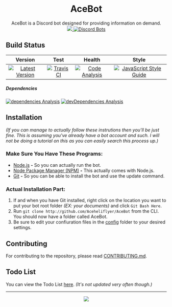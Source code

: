 <div align="center">
<h1 align="center"><strong>AceBot</strong></h1>
  AceBot is a Discord bot designed for providing information on demand.<br />
  <a href="http://discord.gg/UwvMSAa" title="Discord Guild">
    <img src="http://discordapp.com/api/guilds/278946297736724501/embed.png?style=shield">
  </a>
  <a href="http://discordbots.org/bot/253254587341996032">
    <img src="http://discordbots.org/api/widget/servers/253254587341996032.svg" alt="Discord Bots" />
  </a>
</div>

## Build Status
|                                                                                            Version                                                                                            |                                                                     Test                                                                     |                                                                                  Health                                                                                 |                                                                              Style                                                                             |
|:---------------------------------------------------------------------------------------------------------------------------------------------------------------------------------------------:|:--------------------------------------------------------------------------------------------------------------------------------------------:|:-----------------------------------------------------------------------------------------------------------------------------------------------------------------------:|:--------------------------------------------------------------------------------------------------------------------------------------------------------------:|
| [![Latest Version](http://img.shields.io/github/package-json/v/Aceheliflyer/AceBot.svg?colorB=green&style=flat-square)](http://github.com/Aceheliflyer/AceBot/commit/master "Latest Version") | [![Travis CI](http://img.shields.io/travis/Aceheliflyer/AceBot.svg?style=flat-square)](http://travis-ci.org/Aceheliflyer/AceBot "Travis CI") | [![Code Analysis](http://img.shields.io/bithound/code/github/Aceheliflyer/AceBot.svg?style=flat-square)](http://bithound.io/github/Aceheliflyer/AceBot "Code Analysis") | [![JavaScript Style Guide](http://img.shields.io/badge/code_style-standard-brightgreen.svg?style=flat-square)](htts://standardjs.com "JavaScript Style Guide") |
##### Dependencies
[![dependencies Analysis](http://img.shields.io/david/Aceheliflyer/AceBot.svg?style=flat-square)](http://david-dm.org/Aceheliflyer/AceBot "dependencies Analysis")
[![devDependencies Analysis](http://img.shields.io/david/dev/Aceheliflyer/AceBot.svg?style=flat-square)](http://david-dm.org/Aceheliflyer/AceBot?type=dev "devDependencies Analysis")

## Installation

_(If you can manage to actually follow these instrutions then you'll be just fine. This is assuming you've already have a bot account and such. I will not be doing a tutorial on this as you can easily search this process  up.)_

### Make Sure You Have These Programs:

-   [Node.js](http://nodejs.org/en/download/current "Node.js") **-** So you can actually run the bot.
-   [Node Package Manager (NPM)](http://npmjs.com "NPM") **-** This actually comes with Node.js.
-   [Git](http://git-scm.com/download "Git SCM") **-** So you can be able to install the bot and use the update command.

### Actual Installation Part:

1.  If and when you have Git installed, right click on the location you want to put your bot root folder _(EX: your documents)_ and click `Git Bash Here`.
2.  Run `git clone http://github.com/Aceheliflyer/AceBot` from the CLI. You should now have a folder called AceBot.
3.  Be sure to edit your confiuration files in the [config](http://github.com/Aceheliflyer/AceBot/blob/master/config "Configuration") folder to your desired settings.

## Contributing

For contributing to the repository, please read [CONTRIBUTING.md](http://github.com/Aceheliflyer/AceBot/blob/master/.github/CONTRIBUTING.md "Contributing").

## Todo List

You can view the Todo List [here](http://github.com/Aceheliflyer/AceBot/projects/1 "Todo List"). _(It's not updated very often though.)_

* * *

<p align="center">
  <a href="http://github.com/Aceheliflyer/AceBot/blob/master/LICENSE.md" title="License">
    <img src="http://img.shields.io/github/license/Aceheliflyer/AceBot.svg?style=flat-square">
  </a>
</p>
